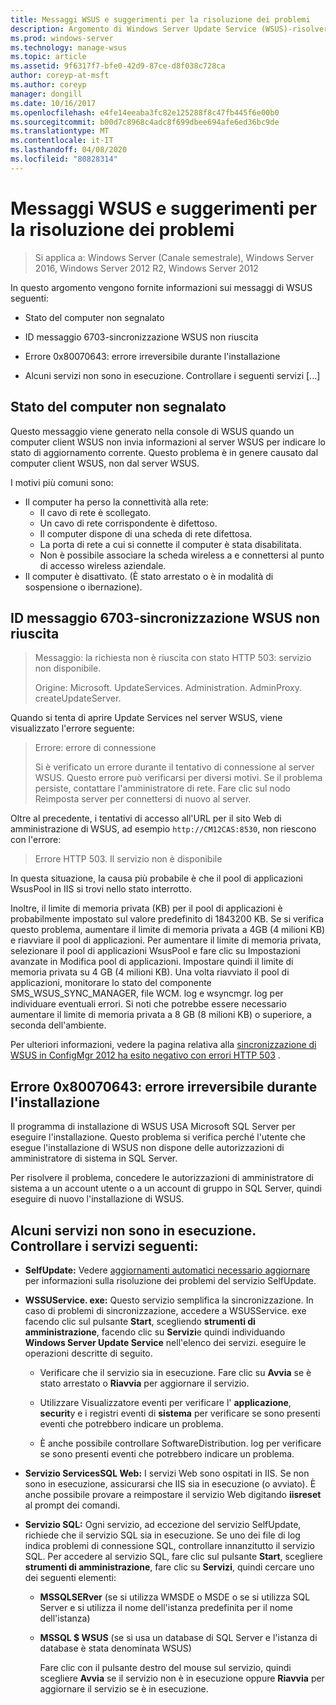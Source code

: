 ```yaml
---
title: Messaggi WSUS e suggerimenti per la risoluzione dei problemi
description: Argomento di Windows Server Update Service (WSUS)-risolvere i problemi usando i messaggi WSUS
ms.prod: windows-server
ms.technology: manage-wsus
ms.topic: article
ms.assetid: 9f6317f7-bfe0-42d9-87ce-d8f038c728ca
author: coreyp-at-msft
ms.author: coreyp
manager: dongill
ms.date: 10/16/2017
ms.openlocfilehash: e4fe14eeaba3fc82e125288f8c47fb445f6e00b0
ms.sourcegitcommit: b00d7c8968c4adc8f699dbee694afe6ed36bc9de
ms.translationtype: MT
ms.contentlocale: it-IT
ms.lasthandoff: 04/08/2020
ms.locfileid: "80828314"
---
```

# <a name="wsus-messages-and-troubleshooting-tips"></a>Messaggi WSUS e suggerimenti per la risoluzione dei problemi

>Si applica a: Windows Server (Canale semestrale), Windows Server 2016, Windows Server 2012 R2, Windows Server 2012

In questo argomento vengono fornite informazioni sui messaggi di WSUS seguenti:

-   Stato del computer non segnalato

-   ID messaggio 6703-sincronizzazione WSUS non riuscita

-   Errore 0x80070643: errore irreversibile durante l'installazione

-   Alcuni servizi non sono in esecuzione. Controllare i seguenti servizi [...]

## <a name="computer-has-not-reported-status"></a>Stato del computer non segnalato
Questo messaggio viene generato nella console di WSUS quando un computer client WSUS non invia informazioni al server WSUS per indicare lo stato di aggiornamento corrente. Questo problema è in genere causato dal computer client WSUS, non dal server WSUS.

I motivi più comuni sono:

-   Il computer ha perso la connettività alla rete:
    -   Il cavo di rete è scollegato.
    -   Un cavo di rete corrispondente è difettoso.
    -   Il computer dispone di una scheda di rete difettosa.
    -   La porta di rete a cui si connette il computer è stata disabilitata.
    -   Non è possibile associare la scheda wireless a e connettersi al punto di accesso wireless aziendale.
-   Il computer è disattivato. (È stato arrestato o è in modalità di sospensione o ibernazione).

## <a name="message-id-6703---wsus-synchronization-failed"></a>ID messaggio 6703-sincronizzazione WSUS non riuscita
> Messaggio: la richiesta non è riuscita con stato HTTP 503: servizio non disponibile.
> 
> Origine: Microsoft. UpdateServices. Administration. AdminProxy. createUpdateServer.

Quando si tenta di aprire Update Services nel server WSUS, viene visualizzato l'errore seguente:

> Errore: errore di connessione
> 
> Si è verificato un errore durante il tentativo di connessione al server WSUS. Questo errore può verificarsi per diversi motivi. Se il problema persiste, contattare l'amministratore di rete. Fare clic sul nodo Reimposta server per connettersi di nuovo al server.

Oltre al precedente, i tentativi di accesso all'URL per il sito Web di amministrazione di WSUS, ad esempio `http://CM12CAS:8530`, non riescono con l'errore:

> Errore HTTP 503. Il servizio non è disponibile

In questa situazione, la causa più probabile è che il pool di applicazioni WsusPool in IIS si trovi nello stato interrotto.

Inoltre, il limite di memoria privata (KB) per il pool di applicazioni è probabilmente impostato sul valore predefinito di 1843200 KB. Se si verifica questo problema, aumentare il limite di memoria privata a 4GB (4 milioni KB) e riavviare il pool di applicazioni. Per aumentare il limite di memoria privata, selezionare il pool di applicazioni WsusPool e fare clic su Impostazioni avanzate in Modifica pool di applicazioni. Impostare quindi il limite di memoria privata su 4 GB (4 milioni KB). Una volta riavviato il pool di applicazioni, monitorare lo stato del componente SMS_WSUS_SYNC_MANAGER, file WCM. log e wsyncmgr. log per individuare eventuali errori. Si noti che potrebbe essere necessario aumentare il limite di memoria privata a 8 GB (8 milioni KB) o superiore, a seconda dell'ambiente.

Per ulteriori informazioni, vedere la pagina relativa alla [sincronizzazione di WSUS in ConfigMgr 2012 ha esito negativo con errori HTTP 503](https://blogs.technet.com/b/sus/archive/2015/03/23/configmgr-2012-support-tip-wsus-sync-fails-with-http-503-errors.aspx) .

## <a name="error-0x80070643-fatal-error-during-installation"></a>Errore 0x80070643: errore irreversibile durante l'installazione
Il programma di installazione di WSUS USA Microsoft SQL Server per eseguire l'installazione. Questo problema si verifica perché l'utente che esegue l'installazione di WSUS non dispone delle autorizzazioni di amministratore di sistema in SQL Server.

Per risolvere il problema, concedere le autorizzazioni di amministratore di sistema a un account utente o a un account di gruppo in SQL Server, quindi eseguire di nuovo l'installazione di WSUS.

## <a name="some-services-are-not-running-check-the-following-services"></a>Alcuni servizi non sono in esecuzione. Controllare i servizi seguenti:

- **SelfUpdate:** Vedere [aggiornamenti automatici necessario aggiornare](https://technet.microsoft.com/library/cc708554(v=ws.10).aspx) per informazioni sulla risoluzione dei problemi del servizio SelfUpdate.

- **WSSUService. exe:** Questo servizio semplifica la sincronizzazione. In caso di problemi di sincronizzazione, accedere a WSUSService. exe facendo clic sul pulsante **Start**, scegliendo **strumenti di amministrazione**, facendo clic su **Servizi**e quindi individuando **Windows Server Update Service** nell'elenco dei servizi. eseguire le operazioni descritte di seguito.
    
    -   Verificare che il servizio sia in esecuzione. Fare clic su **Avvia** se è stato arrestato o **Riavvia** per aggiornare il servizio.
    
    -   Utilizzare Visualizzatore eventi per verificare l' **applicazione**, **securit**y e i registri eventi di **sistema** per verificare se sono presenti eventi che potrebbero indicare un problema.
    
    -   È anche possibile controllare SoftwareDistribution. log per verificare se sono presenti eventi che potrebbero indicare un problema.

- **Servizio ServicesSQL Web:** I servizi Web sono ospitati in IIS. Se non sono in esecuzione, assicurarsi che IIS sia in esecuzione (o avviato). È anche possibile provare a reimpostare il servizio Web digitando **iisreset** al prompt dei comandi.

- **Servizio SQL:** Ogni servizio, ad eccezione del servizio SelfUpdate, richiede che il servizio SQL sia in esecuzione. Se uno dei file di log indica problemi di connessione SQL, controllare innanzitutto il servizio SQL. Per accedere al servizio SQL, fare clic sul pulsante **Start**, scegliere **strumenti di amministrazione**, fare clic su **Servizi**, quindi cercare uno dei seguenti elementi:
    
  - **MSSQLSERver** (se si utilizza WMSDE o MSDE o se si utilizza SQL Server e si utilizza il nome dell'istanza predefinita per il nome dell'istanza)
    
  - **MSSQL $ WSUS** (se si usa un database di SQL Server e l'istanza di database è stata denominata WSUS)
    
    Fare clic con il pulsante destro del mouse sul servizio, quindi scegliere **Avvia** se il servizio non è in esecuzione oppure **Riavvia** per aggiornare il servizio se è in esecuzione.
